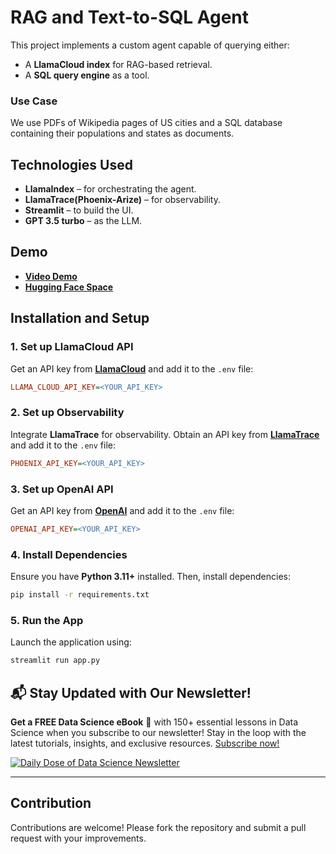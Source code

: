 # **RAG and Text-to-SQL Agent**

This project implements a custom agent capable of querying either:

- A **LlamaCloud index** for RAG-based retrieval.
- A **SQL query engine** as a tool.

### **Use Case**

We use PDFs of Wikipedia pages of US cities and a SQL database containing their populations and states as documents.

## **Technologies Used**

- **LlamaIndex** – for orchestrating the agent.
- **LlamaTrace(Phoenix-Arize)** – for observability.
- **Streamlit** – to build the UI.
- **GPT 3.5 turbo** – as the LLM.

## **Demo**

- [**Video Demo**](demo.mp4)
- [**Hugging Face Space**](https://huggingface.co/spaces/Safni/RAG_SGL_APP)



## **Installation and Setup**

### **1. Set up LlamaCloud API**

Get an API key from [**LlamaCloud**](https://cloud.llamaindex.ai/) and add it to the `.env` file:

```ini
LLAMA_CLOUD_API_KEY=<YOUR_API_KEY>
```

### **2. Set up Observability**

Integrate **LlamaTrace** for observability. Obtain an API key from [**LlamaTrace**](https://llamatrace.com/login) and add it to the `.env` file:

```ini
PHOENIX_API_KEY=<YOUR_API_KEY>
```

### **3. Set up OpenAI API**

Get an API key from [**OpenAI**](https://platform.openai.com/) and add it to the `.env` file:

```ini
OPENAI_API_KEY=<YOUR_API_KEY>
```

### **4. Install Dependencies**

Ensure you have **Python 3.11+** installed. Then, install dependencies:

```bash
pip install -r requirements.txt
```

### **5. Run the App**

Launch the application using:

```bash
streamlit run app.py
```


## 📬 Stay Updated with Our Newsletter!
**Get a FREE Data Science eBook** 📖 with 150+ essential lessons in Data Science when you subscribe to our newsletter! Stay in the loop with the latest tutorials, insights, and exclusive resources. [Subscribe now!](https://join.dailydoseofds.com)

[![Daily Dose of Data Science Newsletter](https://github.com/patchy631/ai-engineering/blob/main/resources/join_ddods.png)](https://join.dailydoseofds.com)

---

## Contribution

Contributions are welcome! Please fork the repository and submit a pull request with your improvements.
